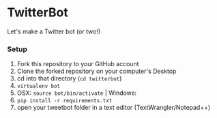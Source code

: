 # TwitterBot

Let's make a Twitter bot (or two!)

### Setup

  1. Fork this repository to your GitHub account
  2. Clone the forked repository on your computer's Desktop
  3. cd into that directory (`cd twitterbot`)
  4. `virtualenv bot`
  5. OSX: `source bot/bin/activate` | Windows:
  6. `pip install -r requirements.txt`
  7. open your tweetbot folder in a text editor (TextWrangler/Notepad++)

  
